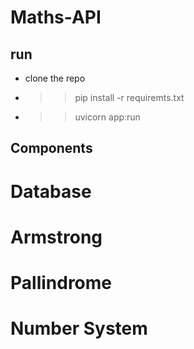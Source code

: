 # Maths-API

## run
- clone the repo
- >> pip install -r requiremts.txt
- >> uvicorn app:run

## Components
# Database
# Armstrong
# Pallindrome
# Number System
